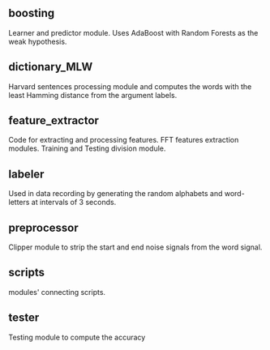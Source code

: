 ## boosting
Learner and predictor module. Uses AdaBoost with Random Forests as the weak hypothesis.

## dictionary_MLW
Harvard sentences processing module and computes the words with the least Hamming distance from the argument labels.

## feature_extractor
Code for extracting and processing features. FFT features extraction modules. Training and Testing division module.

## labeler
Used in data recording by generating the random alphabets and word-letters at intervals of 3 seconds.

## preprocessor
Clipper module to strip the start and end noise signals from the word signal.

## scripts
modules' connecting scripts.

## tester
Testing module to compute the accuracy
